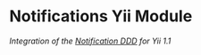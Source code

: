 Notifications Yii Module
=====

*Integration of the [Notification DDD](https://github.com/slavcodev-ddd/notification) for Yii 1.1*
